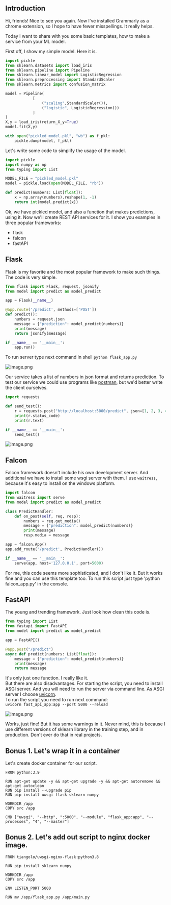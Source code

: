 ## Introduction
Hi, friends! Nice to see you again. Now I've installed Grammarly as a chrome extension, so I hope to have fewer misspellings. It really helps.

Today I want to share with you some basic templates, how to make a service from your ML model. 

First off, I show my simple model.
Here it is.
```python
import pickle
from sklearn.datasets import load_iris
from sklearn.pipeline import Pipeline
from sklearn.linear_model import LogisticRegression
from sklearn.preprocessing import StandardScaler
from sklearn.metrics import confusion_matrix

model = Pipeline(
            [
                ("scaling",StandardScaler()),
                ("logistic", LogisticRegression())
            ]
)
X,y = load_iris(return_X_y=True)
model.fit(X,y)

with open("pickled_model.pkl", "wb") as f_pkl:
    pickle.dump(model, f_pkl)
```

Let's write some code to simplify the usage of the model.
```python
import pickle
import numpy as np
from typing import List

MODEL_FILE = "pickled_model.pkl"
model = pickle.load(open(MODEL_FILE, "rb"))

def predict(numbers: List[float]):
    x = np.array(numbers).reshape(1, -1)
    return int(model.predict(x))
```

Ok, we have pickled model, and also a function that makes predictions, using it.
Now we'll create REST API services for it. I show you examples in three popular frameworks:
- flask
- falcon
- fastAPI

## Flask
Flask is my favorite and the most popular framework to make such things.
The code is very simple.
```python 
from flask import Flask, request, jsonify
from model import predict as model_predict

app = Flask(__name__)

@app.route('/predict', methods=['POST'])
def predict():
    numbers = request.json
    message = {"prediction": model_predict(numbers)}
    print(message)
    return jsonify(message)

if __name__ == '__main__':
    app.run()
```

To run server type next command in shell
`python flask_app.py`

![image.png](https://cdn.hashnode.com/res/hashnode/image/upload/v1626074814739/nudnMedvU.png)

Our service takes a list of numbers in json format and returns prediction.
To test our service we could use programs like  [postman](https://www.postman.com/), but we'd better write the client ourselves.

```python
import requests

def send_test():
    r = requests.post("http://localhost:5000/predict", json=[1, 2, 3, 4.44])
    print(r.status_code)
    print(r.text)

if __name__ == '__main__':
    send_test()
```

![image.png](https://cdn.hashnode.com/res/hashnode/image/upload/v1626075068193/dwu_6H7Zv.png)

## Falcon

Falcon framework doesn't include his own development server. And additional we have to install some wsgi server with them. I use `waitress`, because it's easy to install on the windows platform.
```python
import falcon
from waitress import serve
from model import predict as model_predict

class PredictHandler:
    def on_post(self, req, resp):
        numbers = req.get_media()
        message = {"prediction": model_predict(numbers)}
        print(message)
        resp.media = message

app = falcon.App()
app.add_route('/predict', PredictHandler())

if __name__ == '__main__':
    serve(app, host='127.0.0.1', port=5000)
```

For me, this code seems more sophisticated, and I don't like it. But it works fine and you can use this template too.
To run this script just type 'python falcon_app.py' in the console.

## FastAPI

The young and trending framework. Just look how clean this code is.
```python
from typing import List
from fastapi import FastAPI
from model import predict as model_predict

app = FastAPI()

@app.post("/predict")
async def predict(numbers: List[float]):
    message = {"prediction": model_predict(numbers)}
    print(message)
    return message
```

It's only just one function. I really like it.  
But there are also disadvantages. For starting the script, you need to install ASGI server. And you will need to run the server via command line.
As ASGI server I choose  [uvicorn](https://www.uvicorn.org/).  
To run the script you need to run next command:  
`uvicorn fast_api_app:app --port 5000 --reload`


![image.png](https://cdn.hashnode.com/res/hashnode/image/upload/v1626155205335/B-yT_oicI.png)

Works, just fine! But it has some warnings in it. Never mind, this is because I use different versions of sklearn library in the training step, and in production. Don't ever do that in real projects.

## Bonus 1. Let's wrap it in a container

Let's create docker container for our script.
```docker
FROM python:3.9

RUN apt-get update -y && apt-get upgrade -y && apt-get autoremove && apt-get autoclean
RUN pip install --upgrade pip
RUN pip install uwsgi flask sklearn numpy

WORKDIR /app
COPY src /app

CMD ["uwsgi", "--http", ":5000", "--module", "flask_app:app", "--processes", "4", "--master"]
```

## Bonus 2. Let's add out script to nginx docker image.

```docker
FROM tiangolo/uwsgi-nginx-flask:python3.8

RUN pip install sklearn numpy

WORKDIR /app
COPY src /app

ENV LISTEN_PORT 5000

RUN mv /app/flask_app.py /app/main.py

```